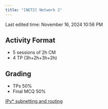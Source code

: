 ```yaml
---
title: "[NET2] Network 2"
---
```

Last edited time: November 16, 2024 10:56 PM

## Activity Format

- 5 sessions of 2h CM
- 4 TP (3h+2h+3h+2h)

## Grading

- TPs 50%
- Final MCQ 50%

[IPv* subnetting and routing](%5BNET2%5D%20Network%202/IPv%20subnetting%20and%20routing.md)
